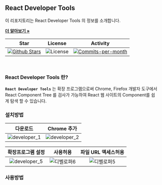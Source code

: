 ## React Developer Tools

이 리포지토리는 React Developer Tools 의 정보를 소개합니다. <br />

<a href="https://github.com/devncore/devncore"><strong>더 알아보기 »</strong></a>
 
| Star | License | Activity |
|:----:|:-------:|:--------:|
| <a href="https://github.com/devncore/docs/stargazers"><img src="https://img.shields.io/github/stars/devncore/docs" alt="Github Stars"></a> | <img src="https://img.shields.io/github/license/devncore/docs" alt="License"> | <a href="https://github.com/devncore/docs/pulse"><img src="https://img.shields.io/github/commit-activity/m/devncore/docs" alt="Commits-per-month"></a> |

<br />

### React Developer Tools 란?
**`React Developer Tools`** 는 확장 프로그램으로써 Chrome, Firefox 개발자 도구에서 React Component Tree 를 검사가 가능하여 React 웹 사이트의 Component를 쉽게 탐색 할 수 있습니다.

### 설치방법

| 다운로드 | Chrome 추가 |
|:--------:|:----------:|
| ![developer_1](https://user-images.githubusercontent.com/76234292/150791610-707b7917-2c90-46c0-9757-c47a2cc7ada3.PNG)  | ![developer_2](https://user-images.githubusercontent.com/76234292/150791768-2d245647-1a42-4d0f-94fb-a2ae2d0886a4.PNG) |

| 확장프로그램 설정 | 사용허용 | 파일 URL 액세스허용 | 
|:----------------:|:--------:|:------------------:|
| ![developer_5](https://user-images.githubusercontent.com/76234292/150793225-d96d70a6-3616-47d8-a742-7def36d72b16.PNG)  |  ![디벨로퍼6](https://user-images.githubusercontent.com/76234292/150793363-85addde0-cd07-47ac-a84e-6c3b63fc4b08.PNG) | ![디벨로퍼5](https://user-images.githubusercontent.com/76234292/150793379-6063e067-f4c1-4862-95a7-6984d3884bd1.PNG) |


### 사용방법


